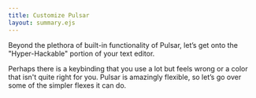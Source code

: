 ```yaml
---
title: Customize Pulsar
layout: summary.ejs
---
```


Beyond the plethora of built-in functionality of Pulsar, let’s get onto the "Hyper-Hackable" portion of your text editor.

Perhaps there is a keybinding that you use a lot but feels wrong or a color that isn't quite right for you. Pulsar is amazingly flexible, so let’s go over some of the simpler flexes it can do.
